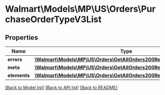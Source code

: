 # Walmart\Models\MP\US\Orders\PurchaseOrderTypeV3List

## Properties

Name | Type | Description | Notes
------------ | ------------- | ------------- | -------------
**errors** | [**\Walmart\Models\MP\US\Orders\GetAllOrders200ResponseListErrorsInner[]**](GetAllOrders200ResponseListErrorsInner.md) |  | [optional]
**meta** | [**\Walmart\Models\MP\US\Orders\GetAllOrders200ResponseListMeta**](GetAllOrders200ResponseListMeta.md) |  |
**elements** | [**\Walmart\Models\MP\US\Orders\GetAllOrders200ResponseListElements**](GetAllOrders200ResponseListElements.md) |  |


[[Back to Model list]](./) [[Back to API list]](../../../../../README.md#supported-apis) [[Back to README]](../../../../../README.md)
